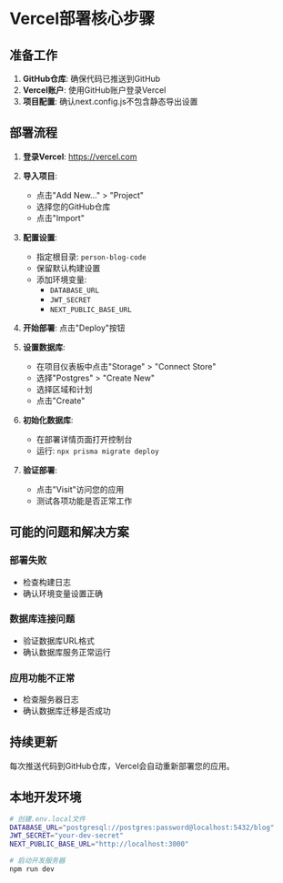 # Vercel部署核心步骤

## 准备工作

1. **GitHub仓库**: 确保代码已推送到GitHub
2. **Vercel账户**: 使用GitHub账户登录Vercel
3. **项目配置**: 确认next.config.js不包含静态导出设置

## 部署流程

1. **登录Vercel**: https://vercel.com
2. **导入项目**: 
   - 点击"Add New..." > "Project"
   - 选择您的GitHub仓库
   - 点击"Import"

3. **配置设置**:
   - 指定根目录: `person-blog-code`
   - 保留默认构建设置
   - 添加环境变量:
     - `DATABASE_URL`
     - `JWT_SECRET`
     - `NEXT_PUBLIC_BASE_URL`

4. **开始部署**: 点击"Deploy"按钮

5. **设置数据库**:
   - 在项目仪表板中点击"Storage" > "Connect Store"
   - 选择"Postgres" > "Create New"
   - 选择区域和计划
   - 点击"Create"

6. **初始化数据库**:
   - 在部署详情页面打开控制台
   - 运行: `npx prisma migrate deploy`

7. **验证部署**:
   - 点击"Visit"访问您的应用
   - 测试各项功能是否正常工作

## 可能的问题和解决方案

### 部署失败
- 检查构建日志
- 确认环境变量设置正确

### 数据库连接问题
- 验证数据库URL格式
- 确认数据库服务正常运行

### 应用功能不正常
- 检查服务器日志
- 确认数据库迁移是否成功

## 持续更新

每次推送代码到GitHub仓库，Vercel会自动重新部署您的应用。

## 本地开发环境

```bash
# 创建.env.local文件
DATABASE_URL="postgresql://postgres:password@localhost:5432/blog"
JWT_SECRET="your-dev-secret"
NEXT_PUBLIC_BASE_URL="http://localhost:3000"

# 启动开发服务器
npm run dev
``` 